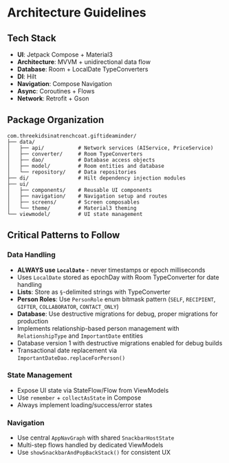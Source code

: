 # Architecture Guidelines

## Tech Stack
- **UI**: Jetpack Compose + Material3
- **Architecture**: MVVM + unidirectional data flow
- **Database**: Room + LocalDate TypeConverters
- **DI**: Hilt
- **Navigation**: Compose Navigation
- **Async**: Coroutines + Flows
- **Network**: Retrofit + Gson

## Package Organization
```
com.threekidsinatrenchcoat.giftideaminder/
├── data/
│   ├── api/           # Network services (AIService, PriceService)
│   ├── converter/     # Room TypeConverters
│   ├── dao/           # Database access objects
│   ├── model/         # Room entities and database
│   └── repository/    # Data repositories
├── di/                # Hilt dependency injection modules
├── ui/
│   ├── components/    # Reusable UI components
│   ├── navigation/    # Navigation setup and routes
│   ├── screens/       # Screen composables
│   └── theme/         # Material3 theming
└── viewmodel/         # UI state management
```

## Critical Patterns to Follow

### Data Handling
- **ALWAYS use `LocalDate`** - never timestamps or epoch milliseconds
- Uses `LocalDate` stored as epochDay with Room TypeConverter for date handling
- **Lists**: Store as `§`-delimited strings with TypeConverter
- **Person Roles**: Use `PersonRole` enum bitmask pattern (`SELF`, `RECIPIENT`, `GIFTER`, `COLLABORATOR`, `CONTACT_ONLY`)
- **Database**: Use destructive migrations for debug, proper migrations for production
- Implements relationship-based person management with `RelationshipType` and `ImportantDate` entities
- Database version 1 with destructive migrations enabled for debug builds
- Transactional date replacement via `ImportantDateDao.replaceForPerson()`

### State Management
- Expose UI state via StateFlow/Flow from ViewModels
- Use `remember` + `collectAsState` in Compose
- Always implement loading/success/error states

### Navigation
- Use central `AppNavGraph` with shared `SnackbarHostState`
- Multi-step flows handled by dedicated ViewModels
- Use `showSnackbarAndPopBackStack()` for consistent UX